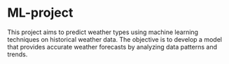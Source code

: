 # ML-project
This project aims to predict weather types using machine learning techniques on historical weather data. The objective is to develop a model that provides accurate weather forecasts by analyzing data patterns and trends.
